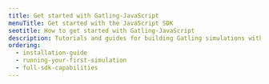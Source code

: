 ```yaml
---
title: Get started with Gatling-JavaScript
menuTitle: Get started with the JavaScript SDK
seotitle: How to get started with Gatling-JavaScript
description: Tutorials and guides for building Gatling simulations with JavaScript and TypeScript.
ordering:
  - installation-guide
  - running-your-first-simulation
  - full-sdk-capabilities
---
```

